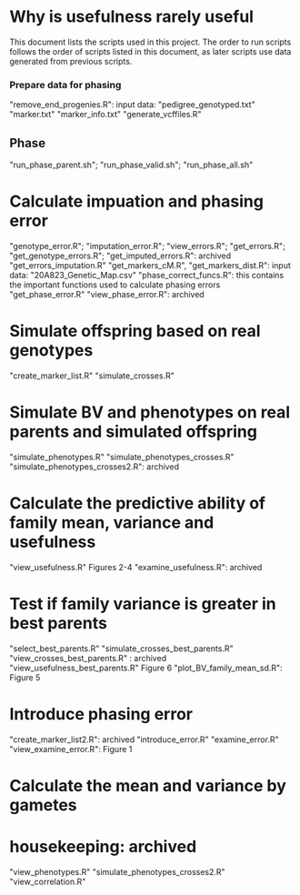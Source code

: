 
# Why is usefulness rarely useful


This document lists the scripts used in this project. The order to run scripts follows the order of scripts listed in this document, as later scripts use data generated from previous scripts. 

### Prepare data for phasing
"remove_end_progenies.R": 
    input data: 
        "pedigree_genotyped.txt"
        "marker.txt"
        "marker_info.txt"
"generate_vcffiles.R"

## Phase
"run_phase_parent.sh"; "run_phase_valid.sh"; "run_phase_all.sh"

# Calculate impuation and phasing error
"genotype_error.R"; "imputation_error.R"; "view_errors.R"; "get_errors.R"; "get_genotype_errors.R"; "get_imputed_errors.R": 
    archived
"get_errors_imputation.R" 
"get_markers_cM.R", "get_markers_dist.R":
    input data:
        "20A823_Genetic_Map.csv"
"phase_correct_funcs.R": 
    this contains the important functions used to calculate phasing errors
"get_phase_error.R" 
"view_phase_error.R": 
    archived

# Simulate offspring based on real genotypes
"create_marker_list.R"
"simulate_crosses.R"

# Simulate BV and phenotypes on real parents and simulated offspring
"simulate_phenotypes.R"
"simulate_phenotypes_crosses.R"
"simulate_phenotypes_crosses2.R": 
    archived

# Calculate the predictive ability of family mean, variance and usefulness
"view_usefulness.R"
    Figures 2-4
"examine_usefulness.R": 
    archived

# Test if family variance is greater in best parents
"select_best_parents.R"
"simulate_crosses_best_parents.R"
"view_crosses_best_parents.R" :
    archived
"view_usefulness_best_parents.R"
    Figure 6
"plot_BV_family_mean_sd.R": 
    Figure 5

# Introduce phasing error
"create_marker_list2.R": 
    archived
"introduce_error.R"
"examine_error.R"
"view_examine_error.R":
    Figure 1

# Calculate the mean and variance by gametes


# housekeeping: archived
"view_phenotypes.R"
"simulate_phenotypes_crosses2.R"
"view_correlation.R"